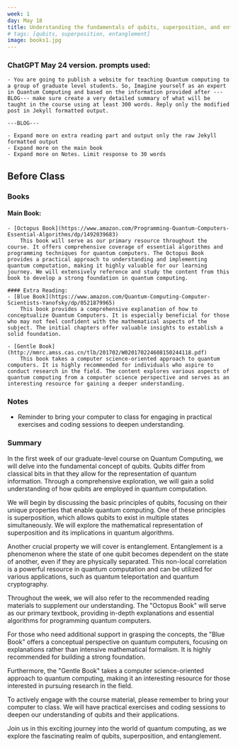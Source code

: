 ```yaml
---
week: 1
day: May 18
title: Understanding the fundamentals of qubits, superposition, and entanglement.
# tags: [qubits, superposition, entanglement]
image: books1.jpg
---
```


### ChatGPT May 24 version. prompts used:

    - You are going to publish a website for teaching Quantum computing to a group of graduate level students. So, Imagine yourself as an expert in Quantum Computing and based on the information provided after ---BLOG--- make sure create a very detailed summary of what will be taught in the course using at least 300 words. Reply only the modified post in Jekyll formatted output.

    ---BLOG---

    - Expand more on extra reading part and output only the raw Jekyll formatted output
    - Expand more on the main book
    - Expand more on Notes. Limit response to 30 words

## Before Class

### Books

#### Main Book:

    - [Octopus Book](https://www.amazon.com/Programming-Quantum-Computers-Essential-Algorithms/dp/1492039683)
        This book will serve as our primary resource throughout the course. It offers comprehensive coverage of essential algorithms and programming techniques for quantum computers. The Octopus Book provides a practical approach to understanding and implementing quantum computation, making it highly valuable for our learning journey. We will extensively reference and study the content from this book to develop a strong foundation in quantum computing.

    #### Extra Reading:
    - [Blue Book](https://www.amazon.com/Quantum-Computing-Computer-Scientists-Yanofsky/dp/0521879965)
        This book provides a comprehensive explanation of how to conceptualize Quantum Computers. It is especially beneficial for those who may not feel confident with the mathematical aspects of the subject. The initial chapters offer valuable insights to establish a solid foundation.

    - [Gentle Book](http://mmrc.amss.cas.cn/tlb/201702/W020170224608150244118.pdf)
        This book takes a computer science-oriented approach to quantum computers. It is highly recommended for individuals who aspire to conduct research in the field. The content explores various aspects of quantum computing from a computer science perspective and serves as an interesting resource for gaining a deeper understanding.

### Notes

- Reminder to bring your computer to class for engaging in practical exercises and coding sessions to deepen understanding.

### Summary

In the first week of our graduate-level course on Quantum Computing, we will delve into the fundamental concept of qubits. Qubits differ from classical bits in that they allow for the representation of quantum information. Through a comprehensive exploration, we will gain a solid understanding of how qubits are employed in quantum computation.

We will begin by discussing the basic principles of qubits, focusing on their unique properties that enable quantum computing. One of these principles is superposition, which allows qubits to exist in multiple states simultaneously. We will explore the mathematical representation of superposition and its implications in quantum algorithms.

Another crucial property we will cover is entanglement. Entanglement is a phenomenon where the state of one qubit becomes dependent on the state of another, even if they are physically separated. This non-local correlation is a powerful resource in quantum computation and can be utilized for various applications, such as quantum teleportation and quantum cryptography.

Throughout the week, we will also refer to the recommended reading materials to supplement our understanding. The "Octopus Book" will serve as our primary textbook, providing in-depth explanations and essential algorithms for programming quantum computers.

For those who need additional support in grasping the concepts, the "Blue Book" offers a conceptual perspective on quantum computers, focusing on explanations rather than intensive mathematical formalism. It is highly recommended for building a strong foundation.

Furthermore, the "Gentle Book" takes a computer science-oriented approach to quantum computing, making it an interesting resource for those interested in pursuing research in the field.

To actively engage with the course material, please remember to bring your computer to class. We will have practical exercises and coding sessions to deepen our understanding of qubits and their applications.

Join us in this exciting journey into the world of quantum computing, as we explore the fascinating realm of qubits, superposition, and entanglement.
